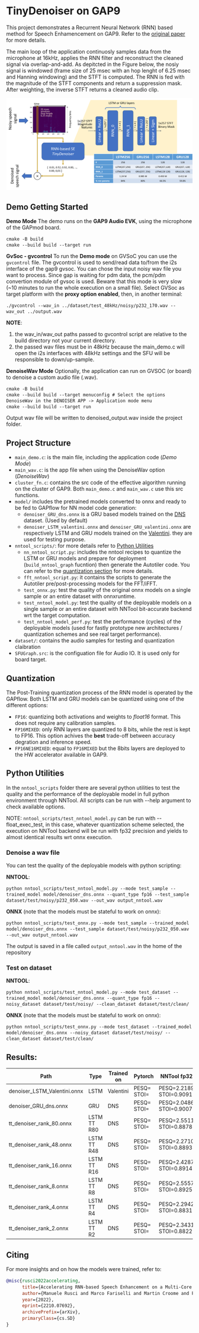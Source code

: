 # TinyDenoiser on GAP9

This project demonstrates a Recurrent Neural Network (RNN) based method for Speech Enhamencement on GAP9. Refer to the [original paper](https://arxiv.org/abs/2210.07692) for more details.

The main loop of the application continuosly samples data from the microphone at 16kHz, applies the RNN filter and reconstruct the cleaned signal via overlap-and-add. As depitcted in the Figure below, the nosiy signal is windowed (frame size of 25 msec with an hop lenght of 6.25 msec and Hanning windowing) and the STFT is computed. The RNN is fed with the magnitude of the STFT components and return a suppression mask. After weighting, the inverse STFT returns a cleaned audio clip.

![alt text](imgs/TinyDenoiser.png?raw=true "Title")

## Demo Getting Started
**Demo Mode**
The demo runs on the **GAP9 Audio EVK**, using the microphone of the GAPmod board.
```
cmake -B build
cmake --build build --target run
```

**GvSoc - gvcontrol**
To run the **Demo mode** on GVSoC you can use the `gvcontrol` file. The gvcontrol is used to send/read data to/from the i2s interface of the gap9 gvsoc. You can chose the input noisy wav file you want to process. Since gap is waiting for pdm data, the pcm/pdm convertion module of gvsoc is used. Beware that this mode is very slow (~10 minutes to run the whole execution on a small file). Select GVSoc as target platform with the **proxy option enabled**, then, in another terminal:
```
./gvcontrol --wav_in ../dataset/test_48kHz/noisy/p232_170.wav --wav_out ../output.wav
```

**NOTE**:
1. the wav_in/wav_out paths passed to gvcontrol script are relative to the build directory not your current directory.
2. the passed wav files must be in 48kHz because the main_demo.c will open the i2s interfaces with 48kHz settings and the SFU will be responsible to down/up-sample.

**DenoiseWav Mode**
Optionally, the application can run on GVSOC (or board) to denoise a custom audio file (.wav).
```
cmake -B build
cmake --build build --target menuconfig # Select the options DenoiseWav in the DENOISER APP -> Application mode menu
cmake --build build --target run
```
Output wav file will be written to denoised_output.wav inside the project folder.

## Project Structure
* `main_demo.c`: is the main file, including the application code (*Demo Mode*)
* `main_wav.c`: is the app file when using the DenoiseWav option (*DenoiseWav*)
* `cluster_fn.c`: contains the src code of the effective algorithm running on the cluster of GAP9. Both `main_demo.c` and `main_wav.c` use this src functions.
* `model/` includes the pretrained models converted to onnx and ready to be fed to GAPflow for NN model code generation: 
    * `denoiser_GRU_dns.onnx` is a GRU based models trained on the [DNS][dns] dataset. (Used by default)
    * `denoiser_LSTM_valentini.onnx` and `denoiser_GRU_valentini.onnx` are respectively LSTM and GRU models trained on the [Valentini][valentini]. they are used for testing purpose.
* `nntool_scripts/`: for more details refer to [Python Utilities](#python-utilities) 
    * `nn_nntool_script.py`: includes the nntool recipes to quantize the LSTM or GRU models and prepare for deployment (`build_nntool_graph` fucntion) then generate the Autotiler code. You can refer to the [quantization section](#quantization) for more details.
    * `fft_nntool_script.py`: it contains the scripts to generate the Autotiler pre/post-processing models for the FFT/iFFT.
    * `test_onnx.py`: test the quality of the original onnx models on a single sample or an entire dataset with onnxruntime.
    * `test_nntool_model.py`: test the quality of the deployable models on a single sample or an entire dataset with NNTool bit-accurate backend wrt the target computation.
    * `test_nntool_model_perf.py`: test the performance (cycles) of the deployable models (used for fastly prototype new architectures / quantization schemes and see real target performance).
* `dataset/`: contains the audio samples for testing and quantization claibration
* `SFUGraph.src`: is the configuation file for Audio IO. It is used only for board target.

## Quantization
The Post-Training quantization process of the RNN model is operated by the GAPflow.
Both LSTM and GRU models can be quantized using one of the different options:
* `FP16`: quantizing both activations and weights to _float16_ format. This does not require any calibration samples.
* `FP16MIXED`: only RNN layers are quantized to 8 bits, while the rest is kept to FP16. This option achives the **best** trade-off between accuracy degration and inference speed.
* `FP16NE16MIXED`: equal to `FP16MIXED` but the 8bits layers are deployed to the HW accelerator available in GAP9.

## Python Utilities
In the `nntool_scripts` folder there are several python utilities to test the quality and the performance of the deployable model in full python environment through NNTool. All scripts can be run with --help argument to check available options.

NOTE: `nntool_scripts/test_nntool_model.py` can be run with --float_exec_test, in this case, whatever quantization scheme selected, the execution on NNTool backend will be run with fp32 precision and yields to almost identical results wrt onnx execution.

### Denoise a wav file

You can test the quality of the deployable models with python scripting:

**NNTOOL**:
```
python nntool_scripts/test_nntool_model.py --mode test_sample --trained_model model/denoiser_dns.onnx --quant_type fp16 --test_sample dataset/test/noisy/p232_050.wav --out_wav output_nntool.wav
```

**ONNX** (note that the models must be stateful to work on onnx):
```
python nntool_scripts/test_onnx.py --mode test_sample --trained_model model/denoiser_dns.onnx --test_sample dataset/test/noisy/p232_050.wav --out_wav output_nntool.wav
```

The output is saved in a file called `output_nntool.wav` in the home of the repository

### Test on dataset

**NNTOOL**:
```
python nntool_scripts/test_nntool_model.py --mode test_dataset --trained_model model/denoiser_dns.onnx --quant_type fp16 --noisy_dataset dataset/test/noisy/ --clean_dataset dataset/test/clean/
```

**ONNX** (note that the models must be stateful to work on onnx):
```
python nntool_scripts/test_onnx.py --mode test_dataset --trained_model model/denoiser_dns.onnx --noisy_dataset dataset/test/noisy/ --clean_dataset dataset/test/clean/
```


## Results:
| Path                         | Type        | Trained on  | Pytorch                 | NNTool fp32             | NNTool fp16             | NNTool MixedFp16        | NNTool Mixedne16Fp16    |
|------------------------------|-------------|-------------|-------------------------|-------------------------|-------------------------|-------------------------|-------------------------|
| denoiser_LSTM_Valentini.onnx | LSTM        | Valentini   | PESQ=       STOI=       | PESQ=2.2189 STOI=0.9091 | PESQ=2.2175 STOI=0.9091 | PESQ=2.1887 STOI=0.9054 | PESQ=2.2196 STOI=0.9064 |
| denoiser_GRU_dns.onnx        | GRU         | DNS         | PESQ=       STOI=       | PESQ=2.0486 STOI=0.9007 | PESQ=2.0468 STOI=0.9010 | PESQ=1.9590 STOI=0.8922 | PESQ=2.0158 STOI=0.8983 |
| tt_denoiser_rank_80.onnx     | LSTM TT R80 | DNS         | PESQ=       STOI=       | PESQ=2.5511 STOI=0.8878 | PESQ=2.5961 STOI=0.8825 | PESQ=2.4559 STOI=0.8908 | PESQ= STOI=             |
| tt_denoiser_rank_48.onnx     | LSTM TT R48 | DNS         | PESQ=       STOI=       | PESQ=2.2710 STOI=0.8893 | PESQ=2.2712 STOI=0.8881 | PESQ=1.8841 STOI=0.8917 | PESQ=1.9436 STOI=0.8913 |
| tt_denoiser_rank_16.onnx     | LSTM TT R16 | DNS         | PESQ=       STOI=       | PESQ=2.4287 STOI=0.8914 | PESQ=2.4137 STOI=0.8908 | PESQ=2.2953 STOI=0.8901 | PESQ=2.2886 STOI=0.8962|
| tt_denoiser_rank_8.onnx      | LSTM TT R8  | DNS         | PESQ=       STOI=       | PESQ=2.5557 STOI=0.8925 | PESQ=2.5539 STOI=0.8917 | PESQ=2.3030 STOI=0.8904 | PESQ=2.3674 STOI=0.8992 |
| tt_denoiser_rank_4.onnx      | LSTM TT R4  | DNS         | PESQ=       STOI=       | PESQ=2.2942 STOI=0.8831 | PESQ=2.2866 STOI=0.8831 | PESQ=2.1710 STOI=0.8915 | PESQ=2.2079 STOI=0.8904 |
| tt_denoiser_rank_2.onnx      | LSTM TT R2  | DNS         | PESQ=       STOI=       | PESQ=2.3431 STOI=0.8822 | PESQ=2.3414 STOI=0.8796 | PESQ=2.2362 STOI=0.8874 | PESQ=2.2737 STOI=0.8864 |

## Citing

For more insights and on how the models were trained, refer to:

```BibTex
@misc{rusci2022accelerating,
      title={Accelerating RNN-based Speech Enhancement on a Multi-Core MCU with Mixed FP16-INT8 Post-Training Quantization}, 
      author={Manuele Rusci and Marco Fariselli and Martin Croome and Francesco Paci and Eric Flamand},
      year={2022},
      eprint={2210.07692},
      archivePrefix={arXiv},
      primaryClass={cs.SD}
}
```

[dns]: https://www.microsoft.com/en-us/research/academic-program/deep-noise-suppression-challenge-interspeech-2020/
[valentini]: https://datashare.ed.ac.uk/handle/10283/2791
